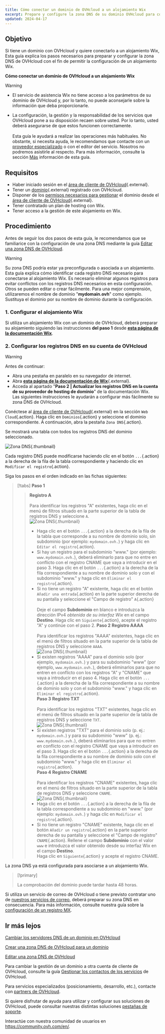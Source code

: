 ```yaml
---
title: Cómo conectar un dominio de OVHcloud a un alojamiento Wix
excerpt: Prepare y configure la zona DNS de su dominio OVHcloud para conectarla a un alojamiento Wix
updated: 2024-04-17
---
```


## Objetivo

Si tiene un dominio con OVHcloud y quiere conectarlo a un alojamiento Wix, Esta guía explica los pasos necesarios para preparar y configurar la zona DNS de OVHcloud con el fin de permitir la configuración de un alojamiento Wix.

**Cómo conectar un dominio de OVHcloud a un alojamiento Wix**

> [!warning]
>
> - El servicio de asistencia Wix no tiene acceso a los parámetros de su dominio de OVHcloud y, por lo tanto, no puede aconsejarle sobre la información que deba proporcionarle.
>
> - La configuración, la gestión y la responsabilidad de los servicios que OVHcloud pone a su disposición recaen sobre usted. Por lo tanto, usted deberá asegurarse de que estos funcionen correctamente.<br><br> Esta guía le ayudará a realizar las operaciones más habituales. No obstante, si necesita ayuda, le recomendamos que contacte con un [proveedor especializado](https://partner.ovhcloud.com/fr/) o con el editor del servicio. Nosotros no podremos asistirle al respecto. Para más información, consulte la sección [Más](#gofurther) información de esta guía.
>

## Requisitos

- Haber iniciado sesión en el [área de cliente de OVHcloud](https://www.ovh.com/auth/?action=gotomanager&from=https://www.ovh.com/fr/&ovhSubsidiary=fr){.external}.
- Tener un [dominio](https://www.ovhcloud.com/fr/domains/){.external} registrado con OVHcloud.
- Disponer de los [permisos necesarios para gestionar](/pages/account_and_service_management/account_information/managing_contacts) el dominio desde el [área de cliente de OVHcloud](https://www.ovh.com/auth/?action=gotomanager&from=https://www.ovh.com/fr/&ovhSubsidiary=fr){.external}.
- Tener contratado un plan de hosting con Wix.
- Tener acceso a la gestión de este alojamiento en Wix.

## Procedimiento

Antes de seguir los dos pasos de esta guía, le recomendamos que se familiarice con la configuración de una zona DNS mediante la guía [Editar una zona DNS de OVHcloud](/pages/web_cloud/domains/dns_zone_edit).

> [!warning]
>
> Su zona DNS podría estar ya preconfigurada o asociada a un alojamiento. Esta guía explica cómo identificar cada registro DNS necesario para conectarse al alojamiento Wix. Es necesario eliminar algunos registros para evitar conflictos con los registros DNS necesarios en esta configuración. Otros se pueden editar o crear fácilmente. Para una mejor comprensión, utilizaremos el nombre de dominio "**mydomain.ovh**" como ejemplo. Sustituya el dominio por su nombre de dominio durante la configuración.

### 1. Configurar el alojamiento Wix

Si utiliza un alojamiento Wix con un dominio de OVHcloud, deberá preparar su alojamiento siguiendo las instrucciones **del paso 1** desde [**esta página de la documentación Wix**](https://support.wix.com/fr/article/connecter-un-domaine-%C3%A0-wix-par-pointage-5727882).

### 2. Configurar los registros DNS en su cuenta de OVHcloud

> [!warning]
>
> Antes de continuar: <br>
> - Abra una pestaña en paralelo en su navegador de internet.
> - Abra [**esta página de la documentación de Wix**](https://support.wix.com/es/article/connect-un-domaine-%C3%A0-wix-par-apuntage-5727882){.external}.
> - Acceda al apartado "**Paso 2 | Actualizar los registros DNS en la cuenta de su proveedor de hosting de dominio**" de la documentación Wix.<br>
> Las siguientes instrucciones le ayudarán a configurar más fácilmente su zona DNS de OVHcloud.

Conéctese al [área de cliente de OVHcloud](https://www.ovh.com/auth/?action=gotomanager&from=https://www.ovh.es/&ovhSubsidiary=es){.external} en la sección `Web Cloud`{.action}. Haga clic en `Dominios`{.action} y seleccione el dominio correspondiente. A continuación, abra la pestaña `Zona DNS`{.action}.

Se mostrará una tabla con todos los registros DNS del dominio seleccionado.

![Zona DNS](images/tab.png){.thumbnail}

Cada registro DNS puede modificarse haciendo clic en el botón `...`{.action} a la derecha de la fila de la tabla correspondiente y haciendo clic en `Modificar el registro`{.action}.

Siga los pasos en el orden indicado en las fichas siguientes:

> [!tabs]
> **Paso 1**
>> **Registro A**<br><br>
>> Para identificar los registros "A" existentes, haga clic en el menú de filtros situado en la parte superior de la tabla de registros DNS y seleccione `A`.<br>
>> ![Zona DNS](images/filter-a.png){.thumbnail}<br>
>> - Haga clic en el botón `...`{.action} a la derecha de la fila de la tabla que corresponde a su nombre de dominio solo, sin subdominio (por ejemplo: `mydomain.ovh.`) y haga clic en `Editar el registro`{.action}.<br>
>> - Si hay un registro para el subdominio "www." (por ejemplo: `www.mydomain.ovh.`), deberá eliminarlo para que no entre en conflicto con el registro CNAME que vaya a introducir en el paso 3. Haga clic en el botón `...`{.action} a la derecha de la fila correspondiente a su nombre de dominio solo y con el subdominio "www." y haga clic en `Eliminar el registro`{.action}.<br>
>> - Si no tiene un registro "A" existente, haga clic en el botón `Añadir una entrada`{.action} en la parte superior derecha de su pantalla y seleccione el "Campo de registro" `A`{.action}<br><br>
>> Deje el campo **Subdominio** en blanco e introduzca la dirección IPv4 *obtenida de su interfaz Wix* en el campo **Destino**.
>> Haga clic en `Siguiente`{.action}, acepte el registro "A" y continúe con el paso 2.
> **Paso 2**
>> **Registro AAAA**<br><br>
>>  Para identificar los registros "AAAA" existentes, haga clic en el menú de filtros situado en la parte superior de la tabla de registros DNS y seleccione `AAAA`.<br>
>> ![Zona DNS](images/filter-aaaa.png){.thumbnail}<br>
>> - Si existen registros "AAAA" para el dominio solo (por ejemplo, `mydomain.ovh.`) y para su subdominio "www" (por ejemplo, `www.mydomain.ovh.`), deberá eliminarlos para que no entren en conflicto con los registros "A" y "CNAME" que vaya a introducir en el paso 4. Haga clic en el botón `...`{.action} a la derecha de la fila correspondiente a su nombre de dominio solo y con el subdominio "www." y haga clic en `Eliminar el registro`{.action}.<br>
> **Paso 3**
>> **Registro TXT**<br><br>
>>  Para identificar los registros "TXT" existentes, haga clic en el menú de filtros situado en la parte superior de la tabla de registros DNS y seleccione `TXT`.<br>
>> ![Zona DNS](images/filter-txt.png){.thumbnail}<br>
>> - Si existen registros "TXT" para el dominio solo (p. ej.: `mydomain.ovh.`) y para su subdominio "www" (p. ej.: `www.mydomain.ovh.`), deberá eliminarlos para que no entren en conflicto con el registro CNAME que vaya a introducir en el paso 3. Haga clic en el botón `...`{.action} a la derecha de la fila correspondiente a su nombre de dominio solo con el subdominio "www." y haga clic en `Eliminar el registro`{.action}.<br>
> **Paso 4**
>> **Registro CNAME**<br><br>
>>  Para identificar los registros "CNAME" existentes, haga clic en el menú de filtros situado en la parte superior de la tabla de registros DNS y seleccione `CNAME`.<br>
>> ![Zona DNS](images/filter-cname.png){.thumbnail}<br>
>> - Haga clic en el botón `...`{.action} a la derecha de la fila de la tabla correspondiente a su subdominio en "www." (por ejemplo: `mydomain.ovh.`) y haga clic en `Modificar el registro`{.action}.<br>
>> - Si no tiene un registro "CNAME" existente, haga clic en el botón `Añadir un registro`{.action} en la parte superior derecha de su pantalla y seleccione el "Campo de registro" `CNAME`{.action}.
>> Rellene el campo **Subdominio** con el valor `www` e introduzca el valor obtenido desde su interfaz Wix en el campo **Destino**.<br>
>> Haga clic en `Siguiente`{.action} y acepte el registro CNAME.

La zona DNS ya está configurada para asociarse a un alojamiento Wix.

> [!primary]
>
> La comprobación del dominio puede tardar hasta 48 horas.

Si utiliza un servicio de correo de OVHcloud o tiene previsto contratar uno de [nuestros servicios de correo](https://www.ovhcloud.com/es-es/emails/), deberá preparar su zona DNS en consecuencia. Para más información, consulte nuestra guía sobre la [configuración de un registro MX](/pages/web_cloud/domains/dns_zone_mx).

## Ir más lejos <a name="go-further"></a>

[Cambiar los servidores DNS de un dominio en OVHcloud](/pages/web_cloud/domains/dns_server_general_information)

[Crear una zona DNS de OVHcloud para un dominio](/pages/web_cloud/domains/dns_zone_create)

[Editar una zona DNS de OVHcloud](/pages/web_cloud/domains/dns_zone_edit)

Para cambiar la gestión de un dominio a otra cuenta de cliente de OVHcloud, consulte la guía [Gestionar los contactos de los servicios](/pages/account_and_service_management/account_information/managing_contacts) de OVHcloud.

Para servicios especializados (posicionamiento, desarrollo, etc.), contacte con [partners de OVHcloud](https://partner.ovhcloud.com/es-es/directory/).
 
Si quiere disfrutar de ayuda para utilizar y configurar sus soluciones de OVHcloud, puede consultar nuestras distintas soluciones [pestañas de soporte](https://www.ovhcloud.com/es-es/support-levels/).
 
Interactúe con nuestra comunidad de usuarios en <https://community.ovh.com/en/>.